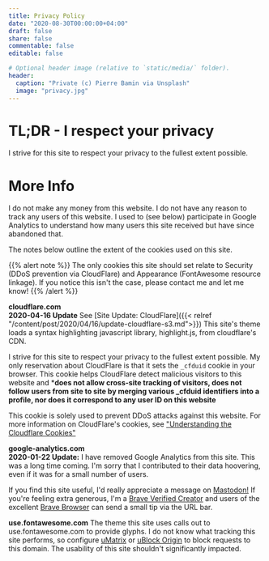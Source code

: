 ```yaml
---
title: Privacy Policy
date: "2020-08-30T00:00:00+04:00"
draft: false
share: false
commentable: false
editable: false

# Optional header image (relative to `static/media/` folder).
header:
  caption: "Private (c) Pierre Bamin via Unsplash"
  image: "privacy.jpg"
---
```


# TL;DR - I respect your privacy
I strive for this site to respect your privacy to the fullest extent possible.

# More Info

I do not make any money from this website. I do not have any reason to track any
users of this website. I used to (see below) participate in Google Analytics to
understand how many users this site received but have since abandoned that.

The notes below outline the extent of the cookies used on this site. 

{{% alert note %}}
The only cookies this site should set relate to Security (DDoS prevention
via CloudFlare) and Appearance (FontAwesome resource linkage). If you notice
this isn't the case, please contact me and let me know!
{{% /alert %}}

**cloudflare.com**  
**2020-04-16 Update** 
See [Site Update: CloudFlare]({{< relref
"/content/post/2020/04/16/update-cloudflare-s3.md">}}) This site's theme loads a syntax
highlighting javascript library, highlight.js,
from cloudflare's CDN.

I strive for this site to respect your privacy to the fullest extent possible.
My only reservation about CloudFlare is that it sets the `_cfduid` cookie in
your browser. This cookie helps CloudFlare detect malicious visitors to this
website and ***does not allow cross-site tracking of visitors, does not follow
users from site to site by merging various _cfduid identifiers into a profile,
nor does it correspond to any user ID on this website**

This cookie is solely used to prevent DDoS attacks against this website. For
more information on CloudFlare's cookies, see ["Understanding the Cloudflare
Cookies"](https://support.cloudflare.com/hc/en-us/articles/200170156-What-does-the-Cloudflare-cfduid-cookie-do-
"Information on the cookies Cloudflare sets in the user's browser")

**google-analytics.com**  
**2020-01-22 Update:**
I have removed Google Analytics from this site. This was a long time coming. I'm
sorry that I contributed to their data hoovering, even if it was for a small
number of users.

If you find this site useful, I'd really appreciate a message on
[Mastodon!](https://fosstodon.org/@unl0ckd) If you're feeling extra generous, I'm a
[Brave Verified Creator](https://creators.brave.com/) and users of the excellent
[Brave Browser](https://creators.brave.com/) can send a small tip via the URL
bar.

**use.fontawesome.com**
The theme this site uses calls out to use.fontawesome.com to provide glyphs. I
do not know what tracking this site performs, so configure
[uMatrix](https://github.com/gorhill/uMatrix) or [uBlock
Origin](https://github.com/gorhill/uBlock) to block requests to this domain. The
usability of this site shouldn't significantly impacted.

